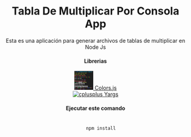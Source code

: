 <h1 align="center">Tabla De Multiplicar Por Consola App</h1>
<p align="center"> 
  Esta es una aplicación para generar archivos de tablas de multiplicar en Node Js
</p>
<h4 align="center">Librerias</h4>
<p align="center"> 
  <a href="https://www.npmjs.com/package/colors" target="_blank" rel="noreferrer"> 
  <img src="https://raw.githubusercontent.com/Marak/colors.js/master/screenshots/colors.png" alt="cplusplus" width="50" height="50"/> 
  Colors.js</a>
  <br>
  <a href="https://www.npmjs.com/package/yargs" target="_blank" rel="noreferrer"> 
  <img src="https://raw.githubusercontent.com/yargs/yargs/main/yargs-logo.png" alt="cplusplus" width="50" height="50"/> 
  Yargs</a>
</p>
<h4 align="center">Ejecutar este comando</h4>
<p align="center"> 
  <code>
    npm install
  </code>
</p>
